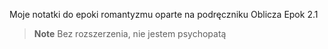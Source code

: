 Moje notatki do epoki romantyzmu oparte na podręczniku Oblicza Epok 2.1

> **Note**
> Bez rozszerzenia, nie jestem psychopatą